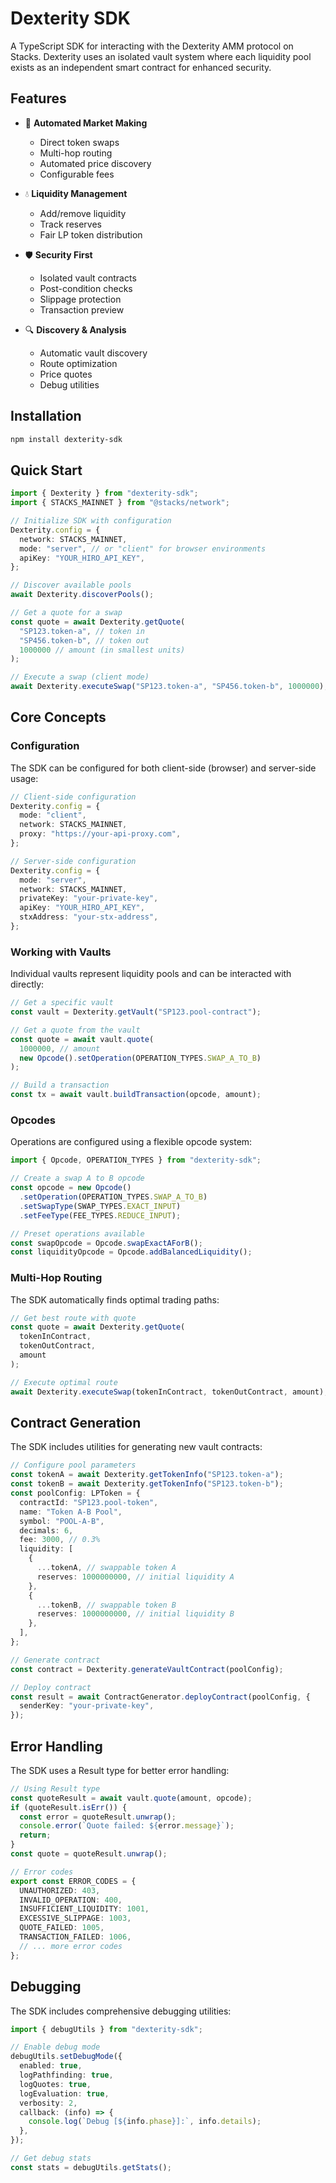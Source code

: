 # Dexterity SDK

A TypeScript SDK for interacting with the Dexterity AMM protocol on Stacks. Dexterity uses an isolated vault system where each liquidity pool exists as an independent smart contract for enhanced security.

## Features

- 🔄 **Automated Market Making**

  - Direct token swaps
  - Multi-hop routing
  - Automated price discovery
  - Configurable fees

- 💧 **Liquidity Management**

  - Add/remove liquidity
  - Track reserves
  - Fair LP token distribution

- 🛡️ **Security First**

  - Isolated vault contracts
  - Post-condition checks
  - Slippage protection
  - Transaction preview

- 🔍 **Discovery & Analysis**
  - Automatic vault discovery
  - Route optimization
  - Price quotes
  - Debug utilities

## Installation

```bash
npm install dexterity-sdk
```

## Quick Start

```typescript
import { Dexterity } from "dexterity-sdk";
import { STACKS_MAINNET } from "@stacks/network";

// Initialize SDK with configuration
Dexterity.config = {
  network: STACKS_MAINNET,
  mode: "server", // or "client" for browser environments
  apiKey: "YOUR_HIRO_API_KEY",
};

// Discover available pools
await Dexterity.discoverPools();

// Get a quote for a swap
const quote = await Dexterity.getQuote(
  "SP123.token-a", // token in
  "SP456.token-b", // token out
  1000000 // amount (in smallest units)
);

// Execute a swap (client mode)
await Dexterity.executeSwap("SP123.token-a", "SP456.token-b", 1000000);
```

## Core Concepts

### Configuration

The SDK can be configured for both client-side (browser) and server-side usage:

```typescript
// Client-side configuration
Dexterity.config = {
  mode: "client",
  network: STACKS_MAINNET,
  proxy: "https://your-api-proxy.com",
};

// Server-side configuration
Dexterity.config = {
  mode: "server",
  network: STACKS_MAINNET,
  privateKey: "your-private-key",
  apiKey: "YOUR_HIRO_API_KEY",
  stxAddress: "your-stx-address",
};
```

### Working with Vaults

Individual vaults represent liquidity pools and can be interacted with directly:

```typescript
// Get a specific vault
const vault = Dexterity.getVault("SP123.pool-contract");

// Get a quote from the vault
const quote = await vault.quote(
  1000000, // amount
  new Opcode().setOperation(OPERATION_TYPES.SWAP_A_TO_B)
);

// Build a transaction
const tx = await vault.buildTransaction(opcode, amount);
```

### Opcodes

Operations are configured using a flexible opcode system:

```typescript
import { Opcode, OPERATION_TYPES } from "dexterity-sdk";

// Create a swap A to B opcode
const opcode = new Opcode()
  .setOperation(OPERATION_TYPES.SWAP_A_TO_B)
  .setSwapType(SWAP_TYPES.EXACT_INPUT)
  .setFeeType(FEE_TYPES.REDUCE_INPUT);

// Preset operations available
const swapOpcode = Opcode.swapExactAForB();
const liquidityOpcode = Opcode.addBalancedLiquidity();
```

### Multi-Hop Routing

The SDK automatically finds optimal trading paths:

```typescript
// Get best route with quote
const quote = await Dexterity.getQuote(
  tokenInContract,
  tokenOutContract,
  amount
);

// Execute optimal route
await Dexterity.executeSwap(tokenInContract, tokenOutContract, amount);
```

## Contract Generation

The SDK includes utilities for generating new vault contracts:

```typescript
// Configure pool parameters
const tokenA = await Dexterity.getTokenInfo("SP123.token-a");
const tokenB = await Dexterity.getTokenInfo("SP123.token-b");
const poolConfig: LPToken = {
  contractId: "SP123.pool-token",
  name: "Token A-B Pool",
  symbol: "POOL-A-B",
  decimals: 6,
  fee: 3000, // 0.3%
  liquidity: [
    {
      ...tokenA, // swappable token A
      reserves: 1000000000, // initial liquidity A
    },
    {
      ...tokenB, // swappable token B
      reserves: 1000000000, // initial liquidity B
    },
  ],
};

// Generate contract
const contract = Dexterity.generateVaultContract(poolConfig);

// Deploy contract
const result = await ContractGenerator.deployContract(poolConfig, {
  senderKey: "your-private-key",
});
```

## Error Handling

The SDK uses a Result type for better error handling:

```typescript
// Using Result type
const quoteResult = await vault.quote(amount, opcode);
if (quoteResult.isErr()) {
  const error = quoteResult.unwrap();
  console.error(`Quote failed: ${error.message}`);
  return;
}
const quote = quoteResult.unwrap();

// Error codes
export const ERROR_CODES = {
  UNAUTHORIZED: 403,
  INVALID_OPERATION: 400,
  INSUFFICIENT_LIQUIDITY: 1001,
  EXCESSIVE_SLIPPAGE: 1003,
  QUOTE_FAILED: 1005,
  TRANSACTION_FAILED: 1006,
  // ... more error codes
};
```

## Debugging

The SDK includes comprehensive debugging utilities:

```typescript
import { debugUtils } from "dexterity-sdk";

// Enable debug mode
debugUtils.setDebugMode({
  enabled: true,
  logPathfinding: true,
  logQuotes: true,
  logEvaluation: true,
  verbosity: 2,
  callback: (info) => {
    console.log(`Debug [${info.phase}]:`, info.details);
  },
});

// Get debug stats
const stats = debugUtils.getStats();
```
